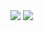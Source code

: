<img src="https://capsule-render.vercel.app/api?&type=waving&color=32B6FF80&section=header&reversal=true&height=300&text=Hope%20Hero-nl-&fontColor=4B6F9F&desc=%20Robooot%20&animation=twinkling">


<img src="https://capsule-render.vercel.app/api?&type=waving&color=32B6FF80&section=footer&reversal=true&height=200&text=-nl-Hope%20Hero&fontColor=4B6F9F&fontSize=50&animation=blink">
